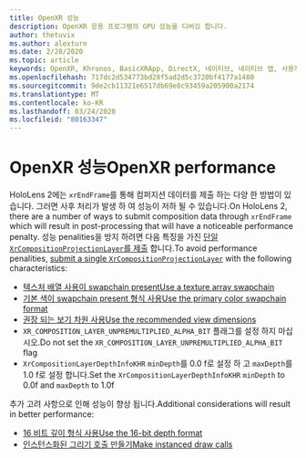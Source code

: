 ```yaml
---
title: OpenXR 성능
description: OpenXR 응용 프로그램의 GPU 성능을 디버깅 합니다.
author: thetuvix
ms.author: alexturn
ms.date: 2/28/2020
ms.topic: article
keywords: OpenXR, Khronos, BasicXRApp, DirectX, 네이티브, 네이티브 앱, 사용자 지정 엔진, 미들웨어, 성능, 최적화, GPU 디버깅, RenderDoc, PIX
ms.openlocfilehash: 717dc2d534773bd28f5ad2d5c3720bf4177a1480
ms.sourcegitcommit: 9de2cb11321e6517db69e8c93459a205900a2174
ms.translationtype: MT
ms.contentlocale: ko-KR
ms.lasthandoff: 03/24/2020
ms.locfileid: "80163347"
---
```

# <a name="openxr-performance"></a><span data-ttu-id="7b43b-104">OpenXR 성능</span><span class="sxs-lookup"><span data-stu-id="7b43b-104">OpenXR performance</span></span>

<span data-ttu-id="7b43b-105">HoloLens 2에는 `xrEndFrame`를 통해 컴퍼지션 데이터를 제출 하는 다양 한 방법이 있습니다. 그러면 사후 처리가 발생 하 여 성능이 저하 될 수 있습니다.</span><span class="sxs-lookup"><span data-stu-id="7b43b-105">On HoloLens 2, there are a number of ways to submit composition data through `xrEndFrame` which will result in post-processing that will have a noticeable performance penalty.</span></span>
<span data-ttu-id="7b43b-106">성능 penalities을 방지 하려면 다음 특징을 가진 [단일 `XrCompositionProjectionLayer`를 제출](openxr-best-practices.md#use-a-single-projection-layer) 합니다.</span><span class="sxs-lookup"><span data-stu-id="7b43b-106">To avoid performance penalities, [submit a single `XrCompositionProjectionLayer`](openxr-best-practices.md#use-a-single-projection-layer) with the following characteristics:</span></span>
* [<span data-ttu-id="7b43b-107">텍스처 배열 사용이 swapchain present</span><span class="sxs-lookup"><span data-stu-id="7b43b-107">Use a texture array swapchain</span></span>](openxr-best-practices.md#render-with-texture-array-and-vprt)
* [<span data-ttu-id="7b43b-108">기본 색이 swapchain present 형식 사용</span><span class="sxs-lookup"><span data-stu-id="7b43b-108">Use the primary color swapchain format</span></span>](openxr-best-practices.md#select-a-swapchain-format)
* [<span data-ttu-id="7b43b-109">권장 되는 보기 차원 사용</span><span class="sxs-lookup"><span data-stu-id="7b43b-109">Use the recommended view dimensions</span></span>](openxr-best-practices.md#render-with-recommended-rendering-parameters-and-frame-timing)
* <span data-ttu-id="7b43b-110">`XR_COMPOSITION_LAYER_UNPREMULTIPLIED_ALPHA_BIT` 플래그를 설정 하지 마십시오.</span><span class="sxs-lookup"><span data-stu-id="7b43b-110">Do not set the `XR_COMPOSITION_LAYER_UNPREMULTIPLIED_ALPHA_BIT` flag</span></span>
* <span data-ttu-id="7b43b-111">`XrCompositionLayerDepthInfoKHR` `minDepth`를 0.0 f로 설정 하 고 `maxDepth`를 1.0 f로 설정 합니다.</span><span class="sxs-lookup"><span data-stu-id="7b43b-111">Set the `XrCompositionLayerDepthInfoKHR` `minDepth` to 0.0f and `maxDepth` to 1.0f</span></span>

<span data-ttu-id="7b43b-112">추가 고려 사항으로 인해 성능이 향상 됩니다.</span><span class="sxs-lookup"><span data-stu-id="7b43b-112">Additional considerations will result in better performance:</span></span>
* [<span data-ttu-id="7b43b-113">16 비트 깊이 형식 사용</span><span class="sxs-lookup"><span data-stu-id="7b43b-113">Use the 16-bit depth format</span></span>](openxr-best-practices.md#choose-a-reasonable-depth-range)
* [<span data-ttu-id="7b43b-114">인스턴스화된 그리기 호출 만들기</span><span class="sxs-lookup"><span data-stu-id="7b43b-114">Make instanced draw calls</span></span>](openxr-best-practices.md#render-with-texture-array-and-vprt)
